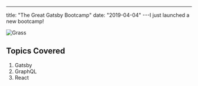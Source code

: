 ---

title: "The Great Gatsby Bootcamp"
date: "2019-04-04"
---I just launched a new bootcamp!

![Grass](/grass.jpg)

## Topics Covered

1. Gatsby
2. GraphQL
3. React
